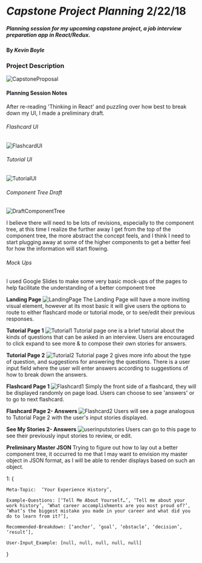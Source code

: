 # _Capstone Project Planning_  2/22/18

##### Planning session for my upcoming capstone project, a job interview preparation app in React/Redux.

#### By _**Kevin Boyle**_


### Project Description

![CapstoneProposal](img/CapstoneProposal1.png?raw=true)


#### Planning Session Notes

After re-reading 'Thinking in React' and puzzling over how best to break down my UI, I made a preliminary draft.
###### Flashcard UI
![FlashcardUI](img/basicUImockup.jpg?raw=true)
###### Tutorial UI
![TutorialUI](img/TutorialInterface.jpg?raw=true)
###### Component Tree Draft
![DraftComponentTree](img/componenttreeA.jpg?raw=true)

I believe there will need to be lots of revisions, especially to the component tree, at this time I realize the further away I get from the top of the component tree, the more abstract the concept feels, and I think I need to start plugging away at some of the higher components to get a better feel for how the information will start flowing.

###### Mock Ups
I used Google Slides to make some  very basic mock-ups of the pages to help facilitate the understanding of a better component tree

**Landing Page**
![LandingPage](img/landingpage.jpg?raw=true)
The Landing Page will have a more inviting visual element, however at its most basic it will give users the options to route to either flashcard mode or tutorial mode, or to see/edit their previous responses.

**Tutorial Page 1**
![Tutorial1](img/tutorialpage1.jpg?raw=true)
Tutorial page one is a brief tutorial about the kinds of questions that can be asked in an interview. Users are encouraged to click expand to see more & to compose their own stories for answers.

**Tutorial Page 2**
![Tutorial2](img/tutorialpage2userinput.jpg?raw=true)
Tutorial page 2 gives more info about the type of question, and suggestions for answering the questions. There is a user input field where the user will enter answers according to suggestions of how to break down the answers.

**Flashcard Page 1**
![Flashcard1](img/flashcardpage1.jpg?raw=true)
Simply the front side of a flashcard, they will be displayed randomly on page load. Users can choose to see 'answers' or to go to next flashcard.

**Flashcard Page 2- Answers**
![Flashcard2](img/flashcardpage2.jpg?raw=true)
Users will see a page analogous to Tutorial Page 2 with the user's input stories displayed.

**See My Stories 2- Answers**
![userinputstories](img/seemystoriespage.jpg?raw=true)
Users can go to this page to see their previously input stories to review, or edit.

**Preliminary Master JSON**
Trying to figure out how to lay out a better component tree, it occurred to me that I may want to envision my master object in JSON format, as I will be able to render displays based on such an object.

1: {

	Meta-Topic:  ‘Your Experience History’,

	Example-Questions: [‘Tell Me About Yourself…’, ‘Tell me about your work history’, ‘What career accomplishments are you most proud of?’, ‘What’s the biggest mistake you made in your career and what did you do to learn from it?’],

	Recommended-Breakdown: [‘anchor’, ‘goal’, ‘obstacle’, ‘decision’, ‘result’],

	User-Input_Example: [null, null, null, null, null]
}
